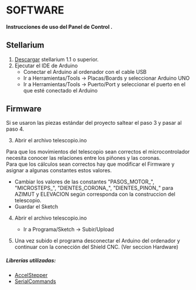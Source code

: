 # SOFTWARE

#### Instrucciones de uso del Panel de Control .

## Stellarium

1. [Descargar](https://stellarium.org) stellarium 1.1 o superior.
2. Ejecutar el IDE de Arduino
   - Conectar el Arduino al ordenador con el cable USB
   - Ir a Herramientas/Tools -> Placas/Boards y seleccionar Arduino UNO
   - Ir a Herramientas/Tools -> Puerto/Port y seleccionar el puerto en el que esté conectado el Arduino

## Firmware

Si se usaron las piezas estándar del proyecto saltear el paso 3 y pasar al paso 4.

3. Abrir el archivo telescopio.ino

Para que los movimientos del telescopio sean correctos el microcontrolador necesita conocer las relaciones entre los piñones y las coronas.  
Para que los cálculos sean correctos hay que modificar el Firmware y asignar a algunas constantes estos valores.

- Cambiar los valores de las constantes "PASOS_MOTOR\_", "MICROSTEPS\_", "DIENTES_CORONA\_", "DIENTES_PINON\_" para AZIMUT y ELEVACION según corresponda con la construccion del telescopio.
- Guardar el Sketch

4. Abrir el archivo telescopio.ino

   - Ir a Programa/Sketch -> Subir/Upload

5. Una vez subido el programa desconectar el Arduino del ordenador y continuar con la conección del Shield CNC. (Ver seccion Hardware)

##### Librerías utilizadas:

- [AccelStepper](https://www.airspayce.com/mikem/arduino/AccelStepper/)
- [SerialCommands](https://github.com/ppedro74/Arduino-SerialCommands)
